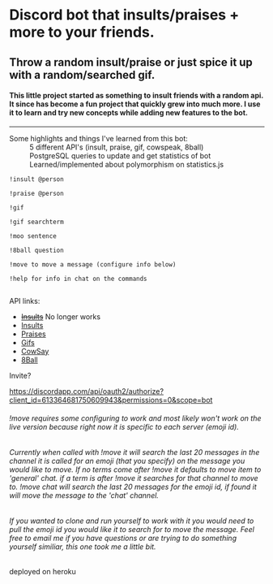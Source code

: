 # Discord bot that insults/praises + more to your friends. 

## Throw a random insult/praise or just spice it up with a random/searched gif.

#### This little project started as something to insult friends with a random api. It since has become a fun project that quickly grew into much more. I use it to learn and try new concepts while adding new features to the bot.

___
<dl>
  <dt>Some highlights and things I've learned from this bot:</dt>

  <dd>5 different API's (insult, praise, gif, cowspeak, 8ball)</dd>
  <dd>PostgreSQL queries to update and get statistics of bot</dd>
  <dd>Learned/implemented about polymorphism on statistics.js</dd>
</dl>

```
!insult @person

!praise @person

!gif

!gif searchterm

!moo sentence

!8ball question

!move to move a message (configure info below)

!help for info in chat on the commands


```

API links:

* ~~[Insults](https://rapidapi.com/Lakerolmaker/api/insult-generator/endpoints)~~ No longer works
* [Insults](https://insult.mattbas.org/api/insult)
* [Praises](https://complimentr.com/api)
* [Gifs](https://api.giphy.com/v1/gifs/random)
* [CowSay](http://cowsay.morecode.org/)
* [8Ball](https://8ball.delegator.com/)


Invite?

https://discordapp.com/api/oauth2/authorize?client_id=613364681750609943&permissions=0&scope=bot


###### _!move requires some configuring to work and most likely won't work on the live version because right now it is specific to each server (emoji id)._

###### _Currently when called with !move it will search the last 20 messages in the channel it is called for an emoji (that you specify) on the message you would like to move. If no terms come after !move it defaults to move item to 'general' chat. if a term is after !move it searches for that channel to move to. !move chat will search the last 20 messages for the emoji id, if found it will move the message to the 'chat' channel._

###### _If you wanted to clone and run yourself to work with it you would need to pull the emoji id you would like it to search for to move the message. Feel free to email me if you have questions or are trying to do something yourself similiar, this one took me a little bit._

deployed on heroku